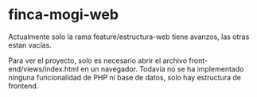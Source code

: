 # finca-mogi-web

Actualmente solo la rama feature/estructura-web tiene avanzos, las otras estan vacías.

Para ver el proyecto, solo es necesario abrir el archivo front-end/views/index.html en un navegador.
Todavía no se ha implementado ninguna funcionalidad de PHP ni base de datos, solo hay estructura de frontend.
